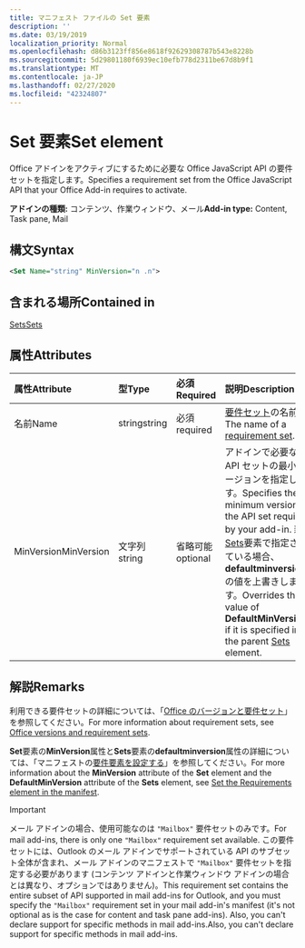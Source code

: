 ```yaml
---
title: マニフェスト ファイルの Set 要素
description: ''
ms.date: 03/19/2019
localization_priority: Normal
ms.openlocfilehash: d86b3123ff856e8618f92629308787b543e8228b
ms.sourcegitcommit: 5d29801180f6939ec10efb778d2311be67d8b9f1
ms.translationtype: MT
ms.contentlocale: ja-JP
ms.lasthandoff: 02/27/2020
ms.locfileid: "42324807"
---
```

# <a name="set-element"></a><span data-ttu-id="b204f-102">Set 要素</span><span class="sxs-lookup"><span data-stu-id="b204f-102">Set element</span></span>

<span data-ttu-id="b204f-103">Office アドインをアクティブにするために必要な Office JavaScript API の要件セットを指定します。</span><span class="sxs-lookup"><span data-stu-id="b204f-103">Specifies a requirement set from the Office JavaScript API that your Office Add-in requires to activate.</span></span>

<span data-ttu-id="b204f-104">**アドインの種類:** コンテンツ、作業ウィンドウ、メール</span><span class="sxs-lookup"><span data-stu-id="b204f-104">**Add-in type:** Content, Task pane, Mail</span></span>

## <a name="syntax"></a><span data-ttu-id="b204f-105">構文</span><span class="sxs-lookup"><span data-stu-id="b204f-105">Syntax</span></span>

```XML
<Set Name="string" MinVersion="n .n">
```

## <a name="contained-in"></a><span data-ttu-id="b204f-106">含まれる場所</span><span class="sxs-lookup"><span data-stu-id="b204f-106">Contained in</span></span>

[<span data-ttu-id="b204f-107">Sets</span><span class="sxs-lookup"><span data-stu-id="b204f-107">Sets</span></span>](sets.md)

## <a name="attributes"></a><span data-ttu-id="b204f-108">属性</span><span class="sxs-lookup"><span data-stu-id="b204f-108">Attributes</span></span>

|<span data-ttu-id="b204f-109">**属性**</span><span class="sxs-lookup"><span data-stu-id="b204f-109">**Attribute**</span></span>|<span data-ttu-id="b204f-110">**型**</span><span class="sxs-lookup"><span data-stu-id="b204f-110">**Type**</span></span>|<span data-ttu-id="b204f-111">**必須**</span><span class="sxs-lookup"><span data-stu-id="b204f-111">**Required**</span></span>|<span data-ttu-id="b204f-112">**説明**</span><span class="sxs-lookup"><span data-stu-id="b204f-112">**Description**</span></span>|
|:-----|:-----|:-----|:-----|
|<span data-ttu-id="b204f-113">名前</span><span class="sxs-lookup"><span data-stu-id="b204f-113">Name</span></span>|<span data-ttu-id="b204f-114">string</span><span class="sxs-lookup"><span data-stu-id="b204f-114">string</span></span>|<span data-ttu-id="b204f-115">必須</span><span class="sxs-lookup"><span data-stu-id="b204f-115">required</span></span>|<span data-ttu-id="b204f-116">[要件セット](/office/dev/add-ins/develop/office-versions-and-requirement-sets)の名前。</span><span class="sxs-lookup"><span data-stu-id="b204f-116">The name of a [requirement set](/office/dev/add-ins/develop/office-versions-and-requirement-sets).</span></span>|
|<span data-ttu-id="b204f-117">MinVersion</span><span class="sxs-lookup"><span data-stu-id="b204f-117">MinVersion</span></span>|<span data-ttu-id="b204f-118">文字列</span><span class="sxs-lookup"><span data-stu-id="b204f-118">string</span></span>|<span data-ttu-id="b204f-119">省略可能</span><span class="sxs-lookup"><span data-stu-id="b204f-119">optional</span></span>|<span data-ttu-id="b204f-120">アドインで必要な API セットの最小バージョンを指定します。</span><span class="sxs-lookup"><span data-stu-id="b204f-120">Specifies the minimum version of the API set required by your add-in.</span></span> <span data-ttu-id="b204f-121">親[Sets](sets.md)要素で指定されている場合、 **defaultminversion**の値を上書きします。</span><span class="sxs-lookup"><span data-stu-id="b204f-121">Overrides the value of **DefaultMinVersion**, if it is specified in the parent [Sets](sets.md) element.</span></span>|

## <a name="remarks"></a><span data-ttu-id="b204f-122">解説</span><span class="sxs-lookup"><span data-stu-id="b204f-122">Remarks</span></span>

<span data-ttu-id="b204f-123">利用できる要件セットの詳細については、「[Office のバージョンと要件セット](/office/dev/add-ins/develop/office-versions-and-requirement-sets)」を参照してください。</span><span class="sxs-lookup"><span data-stu-id="b204f-123">For more information about requirement sets, see [Office versions and requirement sets](/office/dev/add-ins/develop/office-versions-and-requirement-sets).</span></span>

<span data-ttu-id="b204f-124">**Set**要素の**MinVersion**属性と**Sets**要素の**defaultminversion**属性の詳細については、「マニフェストの[要件要素を設定する](/office/dev/add-ins/develop/specify-office-hosts-and-api-requirements#set-the-requirements-element-in-the-manifest)」を参照してください。</span><span class="sxs-lookup"><span data-stu-id="b204f-124">For more information about the **MinVersion** attribute of the **Set** element and the **DefaultMinVersion** attribute of the **Sets** element, see [Set the Requirements element in the manifest](/office/dev/add-ins/develop/specify-office-hosts-and-api-requirements#set-the-requirements-element-in-the-manifest).</span></span>

> [!IMPORTANT] 
> <span data-ttu-id="b204f-125">メール アドインの場合、使用可能なのは `"Mailbox"` 要件セットのみです。</span><span class="sxs-lookup"><span data-stu-id="b204f-125">For mail add-ins, there is only one  `"Mailbox"` requirement set available.</span></span> <span data-ttu-id="b204f-126">この要件セットには、Outlook のメール アドインでサポートされている API のサブセット全体が含まれ、メール アドインのマニフェストで `"Mailbox"` 要件セットを指定する必要があります (コンテンツ アドインと作業ウィンドウ アドインの場合とは異なり、オプションではありません)。</span><span class="sxs-lookup"><span data-stu-id="b204f-126">This requirement set contains the entire subset of API supported in mail add-ins for Outlook, and you must specify the `"Mailbox"` requirement set in your mail add-in's manifest (it's not optional as is the case for content and task pane add-ins).</span></span> <span data-ttu-id="b204f-127">Also, you can't declare support for specific methods in mail add-ins.</span><span class="sxs-lookup"><span data-stu-id="b204f-127">Also, you can't declare support for specific methods in mail add-ins.</span></span>
